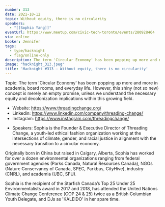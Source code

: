 ```yaml
---
number: 313
date: 2021-10-12
topic: Without equity, there is no circularity
speakers:
  - "[[Sophia Yang]]"
eventUrl: https://www.meetup.com/civic-tech-toronto/events/280928464
via: online
booker: Jennifer
tags:
  - type/hacknight
  - flag/online-only
description: The term 'Circular Economy' has been popping up more and more in academia, board rooms, and everyday life. However, this shiny (not so new) concept is merely an empty promise, unless we understand the necessary equity and decolonization implications within this growing field.  https://www.threadingchange.org/
image: "hacknight_313.jpeg"
title: 'Hacknight #313 – Without equity, there is no circularity'
---
```


Topic:
The term 'Circular Economy' has been popping up more and more in academia, board rooms, and everyday life. However, this shiny (not so new) concept is merely an empty promise, unless we understand the necessary equity and decolonization implications within this growing field.

- Website: https://www.threadingchange.org/
- Linkedin: https://www.linkedin.com/company/threading-change/
- Instagram: https://www.instagram.com/threadingchange/

+ Speakers:
Sophia is the Founder & Executive Director of Threading Change, a youth-led ethical fashion organization working at the intersections of climate, gender, and racial justice in alignment with the necessary transition to a circular economy.

Originally born in China but raised in Calgary, Alberta, Sophia has worked for over a dozen environmental organizations ranging from federal government agencies (Parks Canada, Natural Resources Canada), NGOs (Nature Conservancy of Canada, SPEC, Parkbus, CityHive), industry (CNRL), and academia (UBC, SFU).

Sophia is the recipient of the Starfish Canada’s Top 25 Under 25 Environmentalists award in 2017 and 2018, has attended the United Nations Climate Change Conference (COP 24 & 25) twice as a British Columbian Youth Delegate, and DJs as 'KALEIDO' in her spare time.
